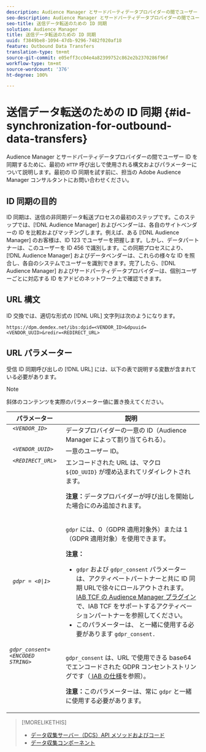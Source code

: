 ```yaml
---
description: Audience Manager とサードパーティデータプロバイダーの間でユーザー ID を同期するために、最初の HTTP 呼び出しで使用される構文およびパラメーターについて説明します。最初の ID 同期を試す前に、担当の Adobe Audience Manager コンサルタントにお問い合わせください。
seo-description: Audience Manager とサードパーティデータプロバイダーの間でユーザー ID を同期するために、最初の HTTP 呼び出しで使用される構文およびパラメーターについて説明します。最初の ID 同期を試す前に、担当の Adobe Audience Manager コンサルタントにお問い合わせください。
seo-title: 送信データ転送のための ID 同期
solution: Audience Manager
title: 送信データ転送のための ID 同期
uuid: f3849be8-1094-47db-9296-7482f020af18
feature: Outbound Data Transfers
translation-type: tm+mt
source-git-commit: e05eff3cc04e4a82399752c862e2b2370286f96f
workflow-type: tm+mt
source-wordcount: '376'
ht-degree: 100%

---
```



# 送信データ転送のための ID 同期 {#id-synchronization-for-outbound-data-transfers}

Audience Manager とサードパーティデータプロバイダーの間でユーザー ID を同期するために、最初の `HTTP` 呼び出しで使用される構文およびパラメーターについて説明します。最初の ID 同期を試す前に、担当の Adobe Audience Manager コンサルタントにお問い合わせください。

<!-- c_id_sync_out.xml -->

## ID 同期の目的

ID 同期は、送信の非同期データ転送プロセスの最初のステップです。このステップでは、[!DNL Audience Manager] およびベンダーは、各自のサイトベンダーの ID を比較およびマッチングします。例えば、ある [!DNL Audience Manager] のお客様は、ID 123 でユーザーを把握します。しかし、データパートナーは、このユーザーを ID 456 で識別します。この同期プロセスにより、[!DNL Audience Manager] およびデータベンダーは、これらの様々な ID を照合し、各自のシステムでユーザーを識別できます。完了したら、[!DNL Audience Manager] およびサードパーティデータプロバイダーは、個別ユーザーごとに対応する ID をアドビのネットワーク上で確認できます。

## URL 構文

ID 交換では、適切な形式の [!DNL URL] 文字列は次のようになります。

```
https://dpm.demdex.net/ibs:dpid=<VENDOR_ID>&dpuuid=<VENDOR_UUID>&redir=<REDIRECT_URL>
```

## URL パラメーター

受信 ID 同期呼び出しの [!DNL URL] には、以下の表で説明する変数が含まれている必要があります。

>[!NOTE]
>
>斜体のコンテンツを実際のパラメーター値に置き換えてください。

<table id="table_EB9F4246E2A34ABB8ED06EA458EB186F"> 
 <thead> 
  <tr> 
   <th colname="col1" class="entry"> パラメーター </th> 
   <th colname="col2" class="entry"> 説明 </th> 
  </tr> 
 </thead>
 <tbody> 
  <tr valign="top"> 
   <td colname="col1"> <code> <i>&lt;VENDOR_ID&gt;</i> </code> </td> 
   <td colname="col2">データプロバイダーの一意の ID（<span class="keyword">Audience Manager</span> によって割り当てられる）。 </td> 
  </tr> 
  <tr valign="top"> 
   <td colname="col1"> <code> <i>&lt;VENDOR_UUID&gt;</i> </code> </td> 
   <td colname="col2"> 一意のユーザー ID。 </td> 
  </tr> 
  <tr valign="top"> 
   <td colname="col1"> <code> <i>&lt;REDIRECT_URL&gt;</i> </code> </td> 
   <td colname="col2">エンコードされた URL は、マクロ <code> ${DD_UUID}</code> が埋め込まれてリダイレクトされます。 <p><b>注意：</b>データプロバイダーが呼び出しを開始した場合にのみ追加されます。 </p> </td> 
  </tr> 
    </tr> 
  <tr> 
   <td colname="col1"> <code> <i>gdpr = &lt;0|1&gt;</i> </code> </td> 
   <td colname="col2"> <p><code>gdpr</code>  には、0（GDPR 適用対象外）または 1（GDPR 適用対象）を使用できます。</p><p><b>注意：</b> <ul><li><code>gdpr</code> および <code>gdpr_consent</code> パラメーターは、アクティベートパートナーと共に ID 同期 URLで徐々にロールアウトされます。<a href="../../overview/data-security-and-privacy/aam-iab-plugin.md#aam-activation-partners">IAB TCF の Audience Manager プラグイン</a>で、IAB TCF をサポートするアクティベーションパートナーを参照してください。</li><li>このパラメーターは、 と一緒に使用する必要があります <code>gdpr_consent.</code></li></ul></p></td>
  </tr> 
    </tr> 
  <tr valign="top"> 
   <td colname="col1"> <code><i>gdpr_consent=&lt;ENCODED STRING&gt;</i> </code> </td> 
   <td colname="col2"><p><code>gdpr_consent</code>  は、URL で使用できる base64 でエンコードされた GDPR コンセントストリングです（<a href="https://github.com/InteractiveAdvertisingBureau/GDPR-Transparency-and-Consent-Framework/blob/master/URL-based%20Consent%20Passing_%20Framework%20Guidance.md#specifications" format="http" scope="external"> IAB の仕様</a>を参照）。</p><p><b>注意：</b>このパラメーターは、常に <code>gdpr</code> と一緒に使用する必要があります。</p> </td> 
  </tr> 
 </tbody> 
</table>

>[!MORELIKETHIS]
>
>* [データ収集サーバー（DCS）API メソッドおよびコード](../../api/dcs-intro/dcs-event-calls/dcs-event-calls.md)
>* [データ収集コンポーネント](../../reference/system-components/components-data-collection.md)

